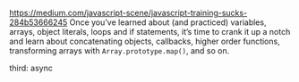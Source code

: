 https://medium.com/javascript-scene/javascript-training-sucks-284b53666245
	Once you’ve learned about (and practiced) variables, arrays, object literals, loops and if statements, it’s time to crank it up a notch and learn about concatenating objects, callbacks, higher order functions, transforming arrays with `Array.prototype.map()`, and so on.

third: async